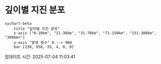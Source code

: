 # 깊이별 지진 분포

```mermaid
xychart-beta
    title "깊이별 지진 분포"
    x-axis ["0-10km", "11-30km", "31-70km", "71-150km", "151-300km", "300km+"]
    y-axis "발생 횟수" 0 --> 960
    bar [230, 958, 35, 4, 0, 0]
```

업데이트 시간: 2025-07-04 11:03:41
